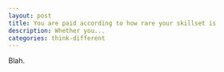 ```yaml
---
layout: post
title: You are paid according to how rare your skillset is
description: Whether you...
categories: think-different
---
```


Blah.
